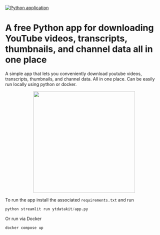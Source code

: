 [![Python application](https://github.com/neonwatty/ytdatakit/actions/workflows/python-app.yml/badge.svg)](https://github.com/neonwatty/ytdatakit/actions/workflows/python-app.yml/python-app.yml)

# A free Python app for downloading YouTube videos, transcripts, thumbnails, and channel data all in one place

A simple app that lets you conveniently download youtube videos, transcripts, thumbnails, and channel data. All in one place.  Can be easily run locally using python or docker.

<p align="center">
<img align="center" src="https://github.com/jermwatt/readme_gifs/blob/main/ytdatakit.gif" height="325">
</p>


To run the app install the associated `requirements.txt` and run

```python
python streamlit run ytdatakit/app.py
```

Or run via Docker

```sh
docker compose up
```
